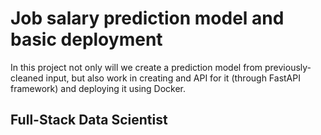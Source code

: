 # Job salary prediction model and basic deployment

In this project not only will we create a prediction model from previously-cleaned input, but also work in creating and API for it (through FastAPI framework) and deploying it using Docker.

## Full-Stack Data Scientist

